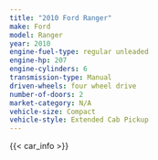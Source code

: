 ```yaml
---
title: "2010 Ford Ranger"
make: Ford
model: Ranger
year: 2010
engine-fuel-type: regular unleaded
engine-hp: 207
engine-cylinders: 6
transmission-type: Manual
driven-wheels: four wheel drive
number-of-doors: 2
market-category: N/A
vehicle-size: Compact
vehicle-style: Extended Cab Pickup
---
```


{{< car_info >}}
